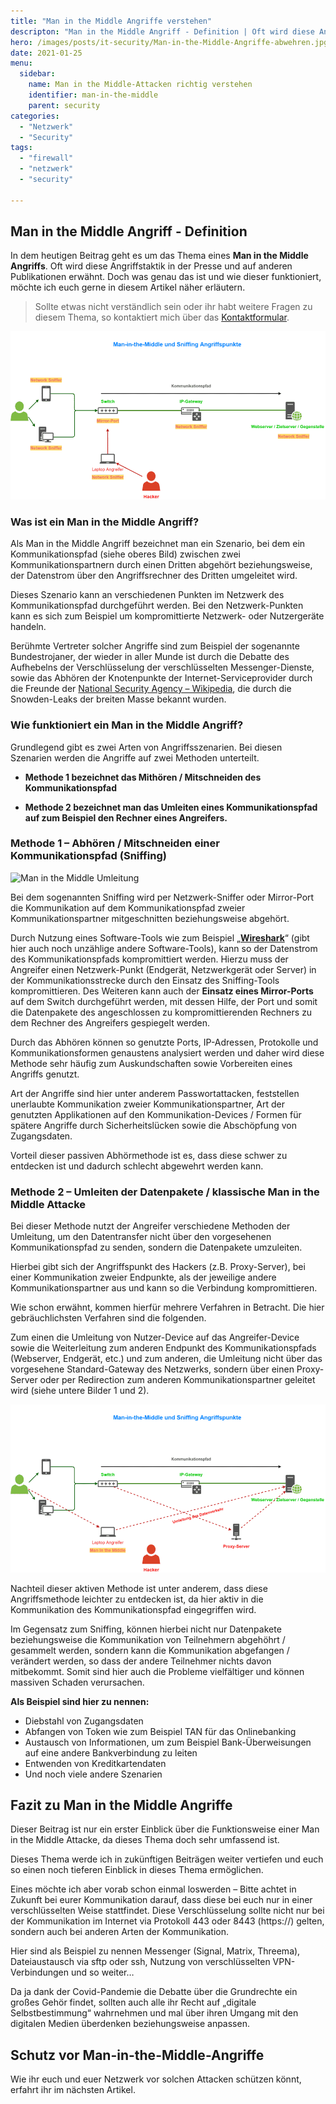 ```yaml
---
title: "Man in the Middle Angriffe verstehen"
descripton: "Man in the Middle Angriff - Definition | Oft wird diese Angriffstaktik in der Presse und auf anderen Publikationen erwähnt. Doch was genau das ist und wie dieser funktioniert?"
hero: /images/posts/it-security/Man-in-the-Middle-Angriffe-abwehren.jpg
date: 2021-01-25
menu:
  sidebar:
    name: Man in the Middle-Attacken richtig verstehen
    identifier: man-in-the-middle
    parent: security
categories: 
  - "Netzwerk"
  - "Security"
tags: 
  - "firewall"
  - "netzwerk"
  - "security"

---
```


## Man in the Middle Angriff - Definition

In dem heutigen Beitrag geht es um das Thema eines **Man in the Middle Angriffs**. Oft wird diese Angriffstaktik in der Presse und auf anderen Publikationen erwähnt. Doch was genau das ist und wie dieser funktioniert, möchte ich euch gerne in diesem Artikel näher erläutern.

> Sollte etwas nicht verständlich sein oder ihr habt weitere Fragen zu diesem Thema, so kontaktiert mich über das [Kontaktformular](mailto:ticket@secure-bits.org).


![Man in the Middle Sniffing](/images/posts/it-security/ManintheMiddle-Sniffing.png)    

### Was ist ein Man in the Middle Angriff?

Als Man in the Middle Angriff bezeichnet man ein Szenario, bei dem ein Kommunikationspfad (siehe oberes Bild) zwischen zwei Kommunikationspartnern durch einen Dritten abgehört beziehungsweise, der Datenstrom über den Angriffsrechner des Dritten umgeleitet wird.  

Dieses Szenario kann an verschiedenen Punkten im Netzwerk des Kommunikationspfad durchgeführt werden. Bei den Netzwerk-Punkten kann es sich zum Beispiel um kompromittierte Netzwerk- oder Nutzergeräte handeln.  

Berühmte Vertreter solcher Angriffe sind zum Beispiel der sogenannte Bundestrojaner, der wieder in aller Munde ist durch die Debatte des Aufhebelns der Verschlüsselung der verschlüsselten Messenger-Dienste, sowie das Abhören der Knotenpunkte der Internet-Serviceprovider durch die Freunde der [National Security Agency – Wikipedia](https://de.wikipedia.org/wiki/National_Security_Agency), die durch die Snowden-Leaks der breiten Masse bekannt wurden.

### Wie funktioniert ein Man in the Middle Angriff?

  
  
Grundlegend gibt es zwei Arten von Angriffsszenarien. Bei diesen Szenarien werden die Angriffe auf zwei Methoden unterteilt.  

- **Methode 1 bezeichnet das Mithören / Mitschneiden des Kommunikationspfad**

- **Methode 2 bezeichnet man das Umleiten eines Kommunikationspfad auf zum Beispiel den Rechner eines Angreifers.**

### Methode 1 – Abhören / Mitschneiden einer Kommunikationspfad (Sniffing)


![Man in the Middle Umleitung](/images/posts/it-security/ManintheMiddle-Umleitung)    

Bei dem sogenannten Sniffing wird per Netzwerk-Sniffer oder Mirror-Port die Kommunikation auf dem Kommunikationspfad zweier Kommunikationspartner mitgeschnitten beziehungsweise abgehört.

Durch Nutzung eines Software-Tools wie zum Beispiel „**[Wireshark](https://www.wireshark.org/)**“ (gibt hier auch noch unzählige andere Software-Tools), kann so der Datenstrom des Kommunikationspfads kompromittiert werden. Hierzu muss der Angreifer einen Netzwerk-Punkt (Endgerät, Netzwerkgerät oder Server) in der Kommunikationsstrecke durch den Einsatz des Sniffing-Tools kompromittieren. Des Weiteren kann auch der **Einsatz eines Mirror-Ports** auf dem Switch durchgeführt werden, mit dessen Hilfe, der Port und somit die Datenpakete des angeschlossen zu kompromittierenden Rechners zu dem Rechner des Angreifers gespiegelt werden.

Durch das Abhören können so genutzte Ports, IP-Adressen, Protokolle und Kommunikationsformen genaustens analysiert werden und daher wird diese Methode sehr häufig zum Auskundschaften sowie Vorbereiten eines Angriffs genutzt.

Art der Angriffe sind hier unter anderem Passwortattacken, feststellen unerlaubte Kommunikation zweier Kommunikationspartner, Art der genutzten Applikationen auf den Kommunikation-Devices / Formen für spätere Angriffe durch Sicherheitslücken sowie die Abschöpfung von Zugangsdaten.

Vorteil dieser passiven Abhörmethode ist es, dass diese schwer zu entdecken ist und dadurch schlecht abgewehrt werden kann.

### Methode 2 – Umleiten der Datenpakete / klassische Man in the Middle Attacke

Bei dieser Methode nutzt der Angreifer verschiedene Methoden der Umleitung, um den Datentransfer nicht über den vorgesehenen Kommunikationspfad zu senden, sondern die Datenpakete umzuleiten.

Hierbei gibt sich der Angriffspunkt des Hackers (z.B. Proxy-Server), bei einer Kommunikation zweier Endpunkte, als der jeweilige andere Kommunikationspartner aus und kann so die Verbindung kompromittieren.

Wie schon erwähnt, kommen hierfür mehrere Verfahren in Betracht. Die hier gebräuchlichsten Verfahren sind die folgenden.

Zum einen die Umleitung von Nutzer-Device auf das Angreifer-Device sowie die Weiterleitung zum anderen Endpunkt des Kommunikationspfads (Webserver, Endgerät, etc.) und zum anderen, die Umleitung nicht über das vorgesehene Standard-Gateway des Netzwerks, sondern über einen Proxy-Server oder per Redirection zum anderen Kommunikationspartner geleitet wird (siehe untere Bilder 1 und 2).


![Man in the Middle Proxy](/images/posts/it-security/ManintheMiddle-Umleitung-proxy.png)

Nachteil dieser aktiven Methode ist unter anderem, dass diese Angriffsmethode leichter zu entdecken ist, da hier aktiv in die Kommunikation des Kommunikationspfad eingegriffen wird.

Im Gegensatz zum Sniffing, können hierbei nicht nur Datenpakete beziehungsweise die Kommunikation von Teilnehmern abgehöhrt / gesammelt werden, sondern kann die Kommunikation abgefangen / verändert werden, so dass der andere Teilnehmer nichts davon mitbekommt. Somit sind hier auch die Probleme vielfältiger und können massiven Schaden verursachen.

**Als Beispiel sind hier zu nennen:**

- Diebstahl von Zugangsdaten
- Abfangen von Token wie zum Beispiel TAN für das Onlinebanking
- Austausch von Informationen, um zum Beispiel Bank-Überweisungen auf eine andere Bankverbindung zu leiten
- Entwenden von Kreditkartendaten
- Und noch viele andere Szenarien

## Fazit zu Man in the Middle Angriffe

Dieser Beitrag ist nur ein erster Einblick über die Funktionsweise einer Man in the Middle Attacke, da dieses Thema doch sehr umfassend ist.

Dieses Thema werde ich in zukünftigen Beiträgen weiter vertiefen und euch so einen noch tieferen Einblick in dieses Thema ermöglichen.

Eines möchte ich aber vorab schon einmal loswerden – Bitte achtet in Zukunft bei eurer Kommunikation darauf, dass diese bei euch nur in einer verschlüsselten Weise stattfindet. Diese Verschlüsselung sollte nicht nur bei der Kommunikation im Internet via Protokoll 443 oder 8443 (https://) gelten, sondern auch bei anderen Arten der Kommunikation.

Hier sind als Beispiel zu nennen Messenger (Signal, Matrix, Threema), Dateiaustausch via sftp oder ssh, Nutzung von verschlüsselten VPN-Verbindungen und so weiter…

Da ja dank der Covid-Pandemie die Debatte über die Grundrechte ein großes Gehör findet, sollten auch alle ihr Recht auf „digitale Selbstbestimmung“ wahrnehmen und mal über ihren Umgang mit den digitalen Medien überdenken beziehungsweise anpassen.

## Schutz vor Man-in-the-Middle-Angriffe

Wie ihr euch und euer Netzwerk vor solchen Attacken schützen könnt, erfahrt ihr im nächsten Artikel.
